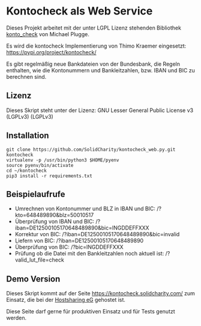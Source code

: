 Kontocheck als Web Service
==========================

Dieses Projekt arbeitet mit der unter LGPL Lizenz stehenden Bibliothek [konto_check](http://kontocheck.sourceforge.net/) von Michael Plugge.

Es wird die kontocheck Implementierung von Thimo Kraemer eingesetzt: https://pypi.org/project/kontocheck/

Es gibt regelmäßig neue Bankdateien von der Bundesbank, die Regeln enthalten, wie die Kontonummern und Bankleitzahlen, bzw. IBAN und BIC zu berechnen sind.

Lizenz
------

Dieses Skript steht unter der Lizenz: GNU Lesser General Public License v3 (LGPLv3) (LGPLv3)

Installation
------------

```
git clone https://github.com/SolidCharity/kontocheck_web.py.git kontocheck
virtualenv -p /usr/bin/python3 $HOME/pyenv
source pyenv/bin/activate
cd ~/kontocheck
pip3 install -r requirements.txt
```

Beispielaufrufe
---------------

* Umrechnen von Kontonummer und BLZ in IBAN und BIC: /?kto=648489890&blz=50010517
* Überprüfung von IBAN und BIC: /?iban=DE12500105170648489890&bic=INGDDEFFXXX
* Korrektur von BIC: /?iban=DE12500105170648489890&bic=invalid
* Liefern von BIC: /?iban=DE12500105170648489890
* Überprüfung von BIC: /?bic=INGDDEFFXXX
* Prüfung ob die Datei mit den Bankleitzahlen noch aktuell ist: /?valid_lut_file=check

Demo Version
------------

Dieses Skript kommt auf der Seite https://kontocheck.solidcharity.com/ zum Einsatz, die bei der [Hostsharing eG](https://hostsharing.net) gehostet ist.

Diese Seite darf gerne für produktiven Einsatz und für Tests genutzt werden.

